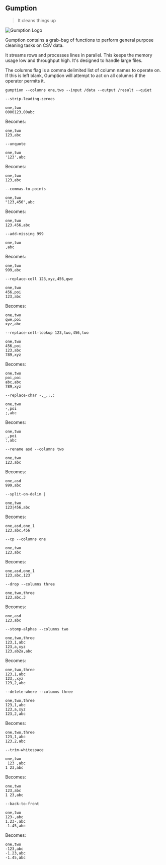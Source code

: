 ## Gumption

> It cleans things up

![Gumption Logo](https://notbad.software/img/gumption_logo.png "Picture of a tub of Gumption brand cleaning product")

Gumption contains a grab-bag of functions to perform general purpose cleaning tasks on CSV data.

It streams rows and processes lines in parallel. This keeps the memory usage low and throughput high. It's designed to handle large files.

The columns flag is a comma delimited list of column names to operate on. If this is left blank, Gumption will attempt to act on all columns if the operator permits it.

```
gumption --columns one,two --input /data --output /result --quiet
```

`--strip-leading-zeroes`
```
one,two
0000123,00abc
```
Becomes:
```
one,two
123,abc
```

`--unquote`
```
one,two
'123',abc
```
Becomes:
```
one,two
123,abc
```

`--commas-to-points`
```
one,two
"123,456",abc
```
Becomes:
```
one,two
123.456,abc
```

`--add-missing 999`
```
one,two
,abc
```
Becomes:
```
one,two
999,abc
```

`--replace-cell 123,xyz,456,qwe`
```
one,two
456,poi
123,abc
```
Becomes:
```
one,two
qwe,poi
xyz,abc
```

`--replace-cell-lookup 123,two,456,two`
```
one,two
456,poi
123,abc
789,xyz
```
Becomes:
```
one,two
poi,poi
abc,abc
789,xyz
```

`--replace-char -,_,;,:`
```
one,two
-,poi
;,abc
```
Becomes:
```
one,two
_,poi
:,abc
```

`--rename asd --columns two`
```
one,two
123,abc
```
Becomes:
```
one,asd
999,abc
```

`--split-on-delim |`
```
one,two
123|456,abc
```
Becomes:
```
one,asd,one_1
123,abc,456
```

`--cp --columns one`
```
one,two
123,abc
```
Becomes:
```
one,asd,one_1
123,abc,123
```

`--drop --columns three`
```
one,two,three
123,abc,3
```
Becomes:
```
one,asd
123,abc
```

`--stomp-alphas --columns two`
```
one,two,three
123,1,abc
123,a,xyz
123,ab2a,abc
```
Becomes:
```
one,two,three
123,1,abc
123,,xyz
123,2,abc
```

`--delete-where --columns three`
```
one,two,three
123,1,abc
123,a,xyz
123,2,abc
```

Becomes:
```
one,two,three
123,1,abc
123,2,abc
```

`--trim-whitespace`
```
one,two
 123 ,abc
1 23,abc
```
Becomes:
```
one,two
123,abc
1 23,abc
```

`--back-to-front`
```
one,two
123-,abc
1.23-,abc
-1.45,abc
```
Becomes:
```
one,two
-123,abc
-1.23,abc
-1.45,abc
```
